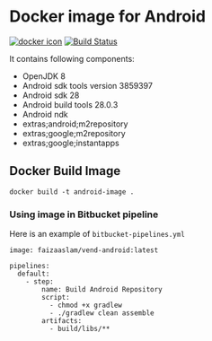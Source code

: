 # Docker image for Android

[![docker icon](https://dockeri.co/image/faizaaslam/vend-android)](https://hub.docker.com/r/faizaaslam/vend-android/)
[![Build Status](https://travis-ci.com/faiza-aslam/android-docker-image.svg?branch=master)](https://travis-ci.com/faiza-aslam/android-docker-image)

It contains following components:

* OpenJDK 8
* Android sdk tools version 3859397
* Android sdk 28
* Android build tools 28.0.3
* Android ndk
* extras;android;m2repository
* extras;google;m2repository
* extras;google;instantapps

## Docker Build Image

    docker build -t android-image .

### Using image in Bitbucket pipeline

Here is an example of `bitbucket-pipelines.yml`

    image: faizaaslam/vend-android:latest

    pipelines:
      default:
        - step:
            name: Build Android Repository
            script:
              - chmod +x gradlew
              - ./gradlew clean assemble
            artifacts:
              - build/libs/**
